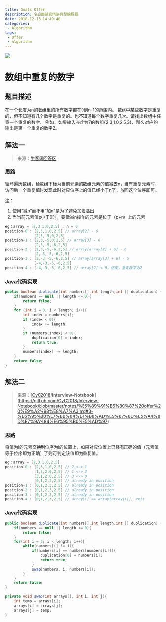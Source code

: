 ```yaml
---
title: Goals Offer
description: 名企面试官精讲典型编程题
date: 2018-12-15 14:49:40
categories:
 - Algorithm
tags:
 - Offer
 - Algorithm
---
```


![](https://mahatest.com/img/Uploads/special-offer.gif)

<!-- more -->

# 数组中重复的数字

## 题目描述

在一个长度为n的数组里的所有数字都在0到n-1的范围内。 数组中某些数字是重复的，但不知道有几个数字是重复的。也不知道每个数字重复几次。请找出数组中任意一个重复的数字。 例如，如果输入长度为7的数组{2,3,1,0,2,5,3}，那么对应的输出是第一个重复的数字2。 

## 解法一

> 来源：[牛客网回答区](https://www.nowcoder.com/questionTerminal/623a5ac0ea5b4e5f95552655361ae0a8)

### 思路

循环遍历数组，给数组下标为当前元素的数组元素的值减去n，当有重复元素时，访问后一个重复值时发现此时对应位序上的值已经小于n了，放回这个位序即可。

注：

1. 使用“减n”而不用“加n”是为了避免加法溢出
2. 当当前元素值p小于0时，要做减n操作的元素是位于（p+n）上的元素

```java
eg：array = [2,3,1,0,2,5] , n = 6
position-0 : [2,3,1,0,2,5] // array[2] - 6
             [2,3,-5,0,2,5] 
position-1 : [2,3,-5,0,2,5] // array[3] - 6
             [2,3,-5,-6,2,5]            
position-2 : [2,3,-5,-6,2,5] // array[array[2] + 6] - 6
             [2,-3,-5,-6,2,5] 
position-3 : [2,-3,-5,-6,2,5] // array[array[3] + 6] - 6             
             [-4,-3,-5,-6,2,5]
position-4 : [-4,-3,-5,-6,2,5] // array[2] < 0，结束，重复数字为2
```

### Java代码实现

```java
public boolean duplicate(int numbers[],int length,int [] duplication) {
    if(numbers == null || length <= 0){
        return false;
    }
    for (int i = 0; i < length; i++){
        int index = numbers[i];
        if (index < 0){
            index += length;
        }
        if (numbers[index] < 0){
            duplication[0] = index;
            return true;
        }
        numbers[index] -= length;
    }
    return false;
}
```

## 解法二

> 来源：[[CyC2018](https://github.com/CyC2018)/**Interview-Notebook**](https://github.com/CyC2018/Interview-Notebook/blob/master/notes/%E5%89%91%E6%8C%87%20offer%20%E9%A2%98%E8%A7%A3.md#3-%E6%95%B0%E7%BB%84%E4%B8%AD%E9%87%8D%E5%A4%8D%E7%9A%84%E6%95%B0%E5%AD%97)

### 思路

将值为i的元素交换到位序为i的位置上，如果对应位置上已经有正确的值（元素值等于位序即为正确）了则可判定该值即为重复值。

```java
eg：array = [2,3,1,0,2,5] 
position-0 : [2,3,1,0,2,5] // 2 <-> 1
             [1,3,2,0,2,5] // 1 <-> 3
             [3,1,2,0,2,5] // 3 <-> 0
             [0,1,2,3,2,5] // already in position
position-1 : [0,1,2,3,2,5] // already in position
position-2 : [0,1,2,3,2,5] // already in position
position-3 : [0,1,2,3,2,5] // already in position
position-4 : [0,1,2,3,2,5] // array[i] == array[array[i]], exit
```

### Java代码实现

```java
public boolean duplicate(int numbers[],int length,int [] duplication) {
    if(numbers == null || length <= 0){
        return false;
    }
    for(int i = 0; i < length; i++){
        while(numbers[i] != i){
            if(numbers[i] == numbers[numbers[i]]){
                duplication[0] = numbers[i];
                return true;
            }
            swap(numbers, i, numbers[i]);
        }
    }
    return false;
}

private void swap(int arrays[], int i, int j){
    int temp = arrays[i];
    arrays[i] = arrays[j];
    arrays[j] = temp;
}
```